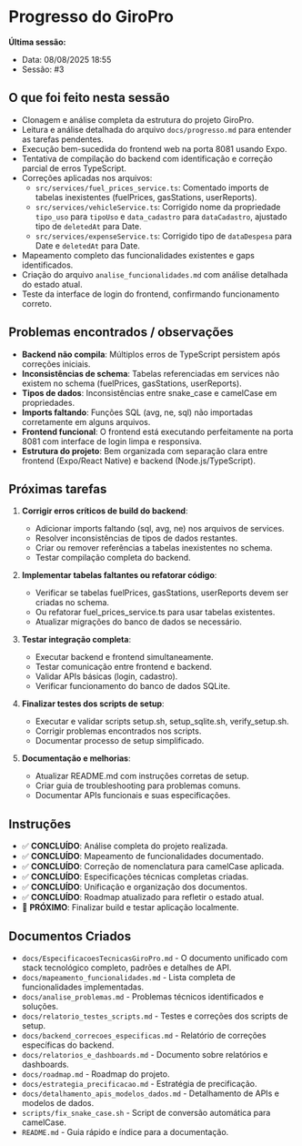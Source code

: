 # Progresso do GiroPro

**Última sessão:**
- Data: 08/08/2025 18:55
- Sessão: #3

## O que foi feito nesta sessão
- Clonagem e análise completa da estrutura do projeto GiroPro.
- Leitura e análise detalhada do arquivo `docs/progresso.md` para entender as tarefas pendentes.
- Execução bem-sucedida do frontend web na porta 8081 usando Expo.
- Tentativa de compilação do backend com identificação e correção parcial de erros TypeScript.
- Correções aplicadas nos arquivos:
  - `src/services/fuel_prices_service.ts`: Comentado imports de tabelas inexistentes (fuelPrices, gasStations, userReports).
  - `src/services/vehicleService.ts`: Corrigido nome da propriedade `tipo_uso` para `tipoUso` e `data_cadastro` para `dataCadastro`, ajustado tipo de `deletedAt` para Date.
  - `src/services/expenseService.ts`: Corrigido tipo de `dataDespesa` para Date e `deletedAt` para Date.
- Mapeamento completo das funcionalidades existentes e gaps identificados.
- Criação do arquivo `analise_funcionalidades.md` com análise detalhada do estado atual.
- Teste da interface de login do frontend, confirmando funcionamento correto.

## Problemas encontrados / observações
- **Backend não compila**: Múltiplos erros de TypeScript persistem após correções iniciais.
- **Inconsistências de schema**: Tabelas referenciadas em services não existem no schema (fuelPrices, gasStations, userReports).
- **Tipos de dados**: Inconsistências entre snake_case e camelCase em propriedades.
- **Imports faltando**: Funções SQL (avg, ne, sql) não importadas corretamente em alguns arquivos.
- **Frontend funcional**: O frontend está executando perfeitamente na porta 8081 com interface de login limpa e responsiva.
- **Estrutura do projeto**: Bem organizada com separação clara entre frontend (Expo/React Native) e backend (Node.js/TypeScript).

## Próximas tarefas
1. **Corrigir erros críticos de build do backend**:
   - Adicionar imports faltando (sql, avg, ne) nos arquivos de services.
   - Resolver inconsistências de tipos de dados restantes.
   - Criar ou remover referências a tabelas inexistentes no schema.
   - Testar compilação completa do backend.

2. **Implementar tabelas faltantes ou refatorar código**:
   - Verificar se tabelas fuelPrices, gasStations, userReports devem ser criadas no schema.
   - Ou refatorar fuel_prices_service.ts para usar tabelas existentes.
   - Atualizar migrações do banco de dados se necessário.

3. **Testar integração completa**:
   - Executar backend e frontend simultaneamente.
   - Testar comunicação entre frontend e backend.
   - Validar APIs básicas (login, cadastro).
   - Verificar funcionamento do banco de dados SQLite.

4. **Finalizar testes dos scripts de setup**:
   - Executar e validar scripts setup.sh, setup_sqlite.sh, verify_setup.sh.
   - Corrigir problemas encontrados nos scripts.
   - Documentar processo de setup simplificado.

5. **Documentação e melhorias**:
   - Atualizar README.md com instruções corretas de setup.
   - Criar guia de troubleshooting para problemas comuns.
   - Documentar APIs funcionais e suas especificações.

## Instruções
- ✅ **CONCLUÍDO**: Análise completa do projeto realizada.
- ✅ **CONCLUÍDO**: Mapeamento de funcionalidades documentado.
- ✅ **CONCLUÍDO**: Correção de nomenclatura para camelCase aplicada.
- ✅ **CONCLUÍDO**: Especificações técnicas completas criadas.
- ✅ **CONCLUÍDO**: Unificação e organização dos documentos.
- ✅ **CONCLUÍDO**: Roadmap atualizado para refletir o estado atual.
- 🔄 **PRÓXIMO**: Finalizar build e testar aplicação localmente.

## Documentos Criados
- `docs/EspecificacoesTecnicasGiroPro.md` - O documento unificado com stack tecnológico completo, padrões e detalhes de API.
- `docs/mapeamento_funcionalidades.md` - Lista completa de funcionalidades implementadas.
- `docs/analise_problemas.md` - Problemas técnicos identificados e soluções.
- `docs/relatorio_testes_scripts.md` - Testes e correções dos scripts de setup.
- `docs/backend_correcoes_especificas.md` - Relatório de correções específicas do backend.
- `docs/relatorios_e_dashboards.md` - Documento sobre relatórios e dashboards.
- `docs/roadmap.md` - Roadmap do projeto.
- `docs/estrategia_precificacao.md` - Estratégia de precificação.
- `docs/detalhamento_apis_modelos_dados.md` - Detalhamento de APIs e modelos de dados.
- `scripts/fix_snake_case.sh` - Script de conversão automática para camelCase.
- `README.md` - Guia rápido e índice para a documentação.

